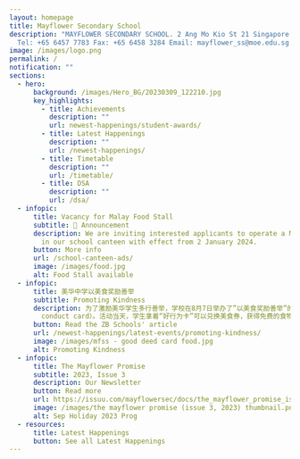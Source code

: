 ```yaml
---
layout: homepage
title: Mayflower Secondary School
description: "MAYFLOWER SECONDARY SCHOOL. 2 Ang Mo Kio St 21 Singapore 569384
  Tel: +65 6457 7783 Fax: +65 6458 3284 Email: mayflower_ss@moe.edu.sg."
image: /images/logo.png
permalink: /
notification: ""
sections:
  - hero:
      background: /images/Hero_BG/20230309_122210.jpg
      key_highlights:
        - title: Achievements
          description: ""
          url: newest-happenings/student-awards/
        - title: Latest Happenings
          description: ""
          url: /newest-happenings/
        - title: Timetable
          description: ""
          url: /timetable/
        - title: DSA
          description: ""
          url: /dsa/
  - infopic:
      title: Vacancy for Malay Food Stall
      subtitle: 📣 Announcement
      description: We are inviting interested applicants to operate a Malay Food Stall
        in our school canteen with effect from 2 January 2024.
      button: More info
      url: /school-canteen-ads/
      image: /images/food.jpg
      alt: Food Stall available
  - infopic:
      title: 美华中学以美食奖励善举
      subtitle: Promoting Kindness
      description: 为了激励美华学生多行善举，学校在8月7日举办了”以美食奖励善举”的校园活动。学生在平日做的好人好事，可以获得“好行为卡”（Good
        conduct card）。活动当天，学生拿着“好行为卡”可以兑换美食券，获得免费的食物。
      button: Read the ZB Schools' article
      url: /newest-happenings/latest-events/promoting-kindness/
      image: /images/mfss - good deed card food.jpg
      alt: Promoting Kindness
  - infopic:
      title: The Mayflower Promise
      subtitle: 2023, Issue 3
      description: Our Newsletter
      button: Read more
      url: https://issuu.com/mayflowersec/docs/the_mayflower_promise_issue_3_2023_final?fr=sMDE0YTY2MzQ5NTI
      image: /images/the mayflower promise (issue 3, 2023) thumbnail.png
      alt: Sep Holiday 2023 Prog
  - resources:
      title: Latest Happenings
      button: See all Latest Happenings
---
```


